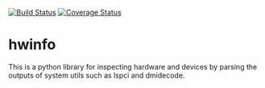 [![Build Status](https://travis-ci.org/rdobson/python-hwinfo.svg?branch=master)](https://travis-ci.org/rdobson/python-hwinfo)
[![Coverage Status](https://coveralls.io/repos/rdobson/hwinfo/badge.png)](https://coveralls.io/r/rdobson/hwinfo)

hwinfo
======

This is a python library for inspecting hardware and devices by parsing 
the outputs of system utils such as lspci and dmidecode.



